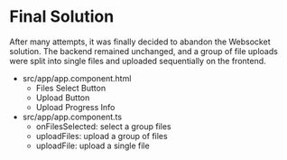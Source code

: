 # Final Solution

After many attempts, it was finally decided to abandon the Websocket solution. The backend remained unchanged, and a group of file uploads were split into single files and uploaded sequentially on the frontend.

- src/app/app.component.html
  - Files Select Button
  - Upload Button
  - Upload Progress Info
- src/app/app.component.ts
  - onFilesSelected: select a group files
  - uploadFiles: upload a group of files
  - uploadFile: upload a single file
  